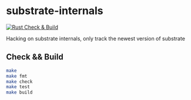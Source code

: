 # substrate-internals

[![Rust Check & Build](https://github.com/Akagi201/substrate-internals/actions/workflows/check.yml/badge.svg)](https://github.com/Akagi201/substrate-internals/actions/workflows/check.yml)

Hacking on substrate internals, only track the newest version of substrate

## Check && Build

```sh
make
make fmt
make check
make test
make build
```
